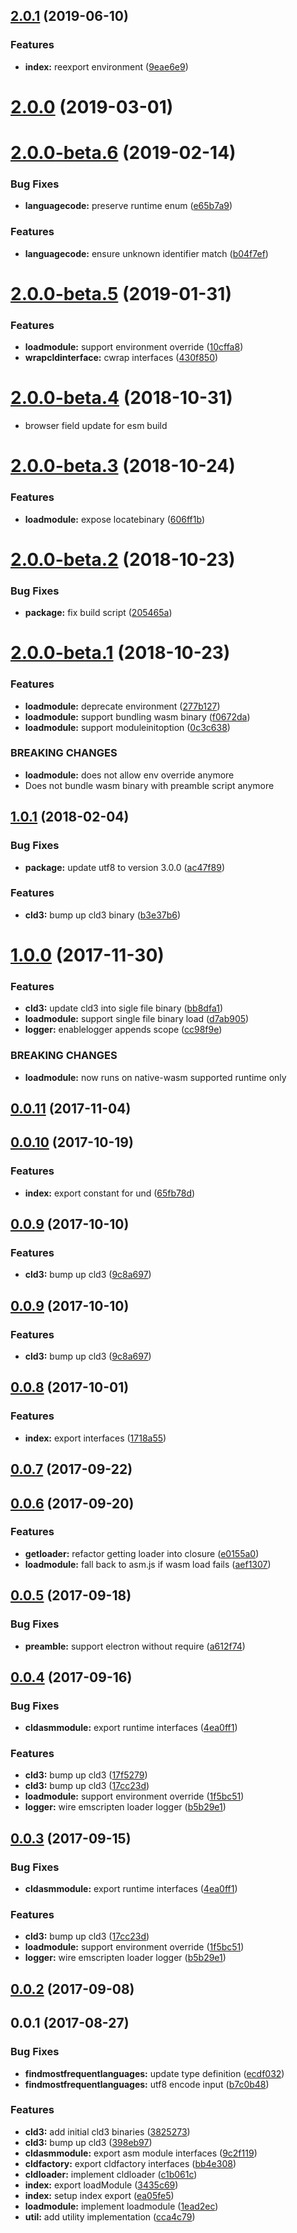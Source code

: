 <a name="2.0.1"></a>
## [2.0.1](https://github.com/kwonoj/cld3-asm/compare/v2.0.0...v2.0.1) (2019-06-10)


### Features

* **index:** reexport environment ([9eae6e9](https://github.com/kwonoj/cld3-asm/commit/9eae6e9))



<a name="2.0.0"></a>
# [2.0.0](https://github.com/kwonoj/cld3-asm/compare/v2.0.0-beta.6...v2.0.0) (2019-03-01)



<a name="2.0.0-beta.6"></a>
# [2.0.0-beta.6](https://github.com/kwonoj/cld3-asm/compare/v2.0.0-beta.5...v2.0.0-beta.6) (2019-02-14)


### Bug Fixes

* **languagecode:** preserve runtime enum ([e65b7a9](https://github.com/kwonoj/cld3-asm/commit/e65b7a9))


### Features

* **languagecode:** ensure unknown identifier match ([b04f7ef](https://github.com/kwonoj/cld3-asm/commit/b04f7ef))



<a name="2.0.0-beta.5"></a>
# [2.0.0-beta.5](https://github.com/kwonoj/cld3-asm/compare/v2.0.0-beta.4...v2.0.0-beta.5) (2019-01-31)


### Features

* **loadmodule:** support environment override ([10cffa8](https://github.com/kwonoj/cld3-asm/commit/10cffa8))
* **wrapcldinterface:** cwrap interfaces ([430f850](https://github.com/kwonoj/cld3-asm/commit/430f850))



<a name="2.0.0-beta.4"></a>
# [2.0.0-beta.4](https://github.com/kwonoj/cld3-asm/compare/v2.0.0-beta.3...v2.0.0-beta.4) (2018-10-31)

- browser field update for esm build

<a name="2.0.0-beta.3"></a>
# [2.0.0-beta.3](https://github.com/kwonoj/cld3-asm/compare/v2.0.0-beta.2...v2.0.0-beta.3) (2018-10-24)


### Features

* **loadmodule:** expose locatebinary ([606ff1b](https://github.com/kwonoj/cld3-asm/commit/606ff1b))



<a name="2.0.0-beta.2"></a>
# [2.0.0-beta.2](https://github.com/kwonoj/cld3-asm/compare/v2.0.0-beta.1...v2.0.0-beta.2) (2018-10-23)


### Bug Fixes

* **package:** fix build script ([205465a](https://github.com/kwonoj/cld3-asm/commit/205465a))



<a name="2.0.0-beta.1"></a>
# [2.0.0-beta.1](https://github.com/kwonoj/cld3-asm/compare/v1.0.1...v2.0.0-beta.1) (2018-10-23)

### Features

* **loadmodule:** deprecate environment ([277b127](https://github.com/kwonoj/cld3-asm/commit/277b127))
* **loadmodule:** support bundling wasm binary ([f0672da](https://github.com/kwonoj/cld3-asm/commit/f0672da))
* **loadmodule:** support moduleinitoption ([0c3c638](https://github.com/kwonoj/cld3-asm/commit/0c3c638))


### BREAKING CHANGES

* **loadmodule:** does not allow env override anymore
* Does not bundle wasm binary with preamble script anymore


<a name="1.0.1"></a>
## [1.0.1](https://github.com/kwonoj/cld3-asm/compare/v1.0.0...v1.0.1) (2018-02-04)


### Bug Fixes

* **package:** update utf8 to version 3.0.0 ([ac47f89](https://github.com/kwonoj/cld3-asm/commit/ac47f89))


### Features

* **cld3:** bump up cld3 binary ([b3e37b6](https://github.com/kwonoj/cld3-asm/commit/b3e37b6))



<a name="1.0.0"></a>
# [1.0.0](https://github.com/kwonoj/cld3-asm/compare/v0.0.11...v1.0.0) (2017-11-30)


### Features

* **cld3:** update cld3 into sigle file binary ([bb8dfa1](https://github.com/kwonoj/cld3-asm/commit/bb8dfa1))
* **loadmodule:** support single file binary load ([d7ab905](https://github.com/kwonoj/cld3-asm/commit/d7ab905))
* **logger:** enablelogger appends scope ([cc98f9e](https://github.com/kwonoj/cld3-asm/commit/cc98f9e))


### BREAKING CHANGES

* **loadmodule:** now runs on native-wasm supported runtime only



<a name="0.0.11"></a>
## [0.0.11](https://github.com/kwonoj/cld3-asm/compare/v0.0.10...v0.0.11) (2017-11-04)



<a name="0.0.10"></a>
## [0.0.10](https://github.com/kwonoj/cld3-asm/compare/v0.0.9...v0.0.10) (2017-10-19)


### Features

* **index:** export constant for und ([65fb78d](https://github.com/kwonoj/cld3-asm/commit/65fb78d))



<a name="0.0.9"></a>
## [0.0.9](https://github.com/kwonoj/cld3-asm/compare/v0.0.8...v0.0.9) (2017-10-10)


### Features

* **cld3:** bump up cld3 ([9c8a697](https://github.com/kwonoj/cld3-asm/commit/9c8a697))



<a name="0.0.9"></a>
## [0.0.9](https://github.com/kwonoj/cld3-asm/compare/v0.0.8...v0.0.9) (2017-10-10)


### Features

* **cld3:** bump up cld3 ([9c8a697](https://github.com/kwonoj/cld3-asm/commit/9c8a697))



<a name="0.0.8"></a>
## [0.0.8](https://github.com/kwonoj/cld3-asm/compare/v0.0.7...v0.0.8) (2017-10-01)


### Features

* **index:** export interfaces ([1718a55](https://github.com/kwonoj/cld3-asm/commit/1718a55))



<a name="0.0.7"></a>
## [0.0.7](https://github.com/kwonoj/cld3-asm/compare/v0.0.6...v0.0.7) (2017-09-22)



<a name="0.0.6"></a>
## [0.0.6](https://github.com/kwonoj/cld3-asm/compare/v0.0.5...v0.0.6) (2017-09-20)


### Features

* **getloader:** refactor getting loader into closure ([e0155a0](https://github.com/kwonoj/cld3-asm/commit/e0155a0))
* **loadmodule:** fall back to asm.js if wasm load fails ([aef1307](https://github.com/kwonoj/cld3-asm/commit/aef1307))



<a name="0.0.5"></a>
## [0.0.5](https://github.com/kwonoj/cld3-asm/compare/v0.0.4...v0.0.5) (2017-09-18)


### Bug Fixes

* **preamble:** support electron without require ([a612f74](https://github.com/kwonoj/cld3-asm/commit/a612f74))



<a name="0.0.4"></a>
## [0.0.4](https://github.com/kwonoj/cld3-asm/compare/v0.0.2...v0.0.4) (2017-09-16)


### Bug Fixes

* **cldasmmodule:** export runtime interfaces ([4ea0ff1](https://github.com/kwonoj/cld3-asm/commit/4ea0ff1))


### Features

* **cld3:** bump up cld3 ([17f5279](https://github.com/kwonoj/cld3-asm/commit/17f5279))
* **cld3:** bump up cld3 ([17cc23d](https://github.com/kwonoj/cld3-asm/commit/17cc23d))
* **loadmodule:** support environment override ([1f5bc51](https://github.com/kwonoj/cld3-asm/commit/1f5bc51))
* **logger:** wire emscripten loader logger ([b5b29e1](https://github.com/kwonoj/cld3-asm/commit/b5b29e1))



<a name="0.0.3"></a>
## [0.0.3](https://github.com/kwonoj/cld3-asm/compare/v0.0.2...v0.0.3) (2017-09-15)


### Bug Fixes

* **cldasmmodule:** export runtime interfaces ([4ea0ff1](https://github.com/kwonoj/cld3-asm/commit/4ea0ff1))


### Features

* **cld3:** bump up cld3 ([17cc23d](https://github.com/kwonoj/cld3-asm/commit/17cc23d))
* **loadmodule:** support environment override ([1f5bc51](https://github.com/kwonoj/cld3-asm/commit/1f5bc51))
* **logger:** wire emscripten loader logger ([b5b29e1](https://github.com/kwonoj/cld3-asm/commit/b5b29e1))



<a name="0.0.2"></a>
## [0.0.2](https://github.com/kwonoj/cld3-asm/compare/v0.0.1...v0.0.2) (2017-09-08)



<a name="0.0.1"></a>
## 0.0.1 (2017-08-27)


### Bug Fixes

* **findmostfrequentlanguages:** update type definition ([ecdf032](https://github.com/kwonoj/cld3-asm/commit/ecdf032))
* **findmostfrequentlanguages:** utf8 encode input ([b7c0b48](https://github.com/kwonoj/cld3-asm/commit/b7c0b48))


### Features

* **cld3:** add initial cld3 binaries ([3825273](https://github.com/kwonoj/cld3-asm/commit/3825273))
* **cld3:** bump up cld3 ([398eb97](https://github.com/kwonoj/cld3-asm/commit/398eb97))
* **cldasmmodule:** export asm module interfaces ([9c2f119](https://github.com/kwonoj/cld3-asm/commit/9c2f119))
* **cldfactory:** export cldfactory interfaces ([bb4e308](https://github.com/kwonoj/cld3-asm/commit/bb4e308))
* **cldloader:** implement cldloader ([c1b061c](https://github.com/kwonoj/cld3-asm/commit/c1b061c))
* **index:** export loadModule ([3435c69](https://github.com/kwonoj/cld3-asm/commit/3435c69))
* **index:** setup index export ([ea05fe5](https://github.com/kwonoj/cld3-asm/commit/ea05fe5))
* **loadmodule:** implement loadmodule ([1ead2ec](https://github.com/kwonoj/cld3-asm/commit/1ead2ec))
* **util:** add utility implementation ([cca4c79](https://github.com/kwonoj/cld3-asm/commit/cca4c79))



